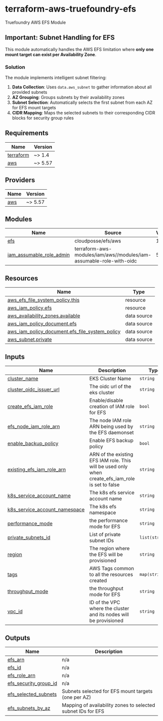 # terraform-aws-truefoundry-efs

Truefoundry AWS EFS Module

## Important: Subnet Handling for EFS

This module automatically handles the AWS EFS limitation where **only one mount target can exist per Availability Zone**.

### Solution

The module implements intelligent subnet filtering:

1. **Data Collection**: Uses `data.aws_subnet` to gather information about all provided subnets
2. **AZ Grouping**: Groups subnets by their availability zones
3. **Subnet Selection**: Automatically selects the first subnet from each AZ for EFS mount targets
4. **CIDR Mapping**: Maps the selected subnets to their corresponding CIDR blocks for security group rules
<!-- BEGIN_TF_DOCS -->
## Requirements

| Name | Version |
|------|---------|
| <a name="requirement_terraform"></a> [terraform](#requirement\_terraform) | ~> 1.4 |
| <a name="requirement_aws"></a> [aws](#requirement\_aws) | ~> 5.57 |

## Providers

| Name | Version |
|------|---------|
| <a name="provider_aws"></a> [aws](#provider\_aws) | ~> 5.57 |

## Modules

| Name | Source | Version |
|------|--------|---------|
| <a name="module_efs"></a> [efs](#module\_efs) | cloudposse/efs/aws | 1.1.0 |
| <a name="module_iam_assumable_role_admin"></a> [iam\_assumable\_role\_admin](#module\_iam\_assumable\_role\_admin) | terraform-aws-modules/iam/aws//modules/iam-assumable-role-with-oidc | 5.27.0 |

## Resources

| Name | Type |
|------|------|
| [aws_efs_file_system_policy.this](https://registry.terraform.io/providers/hashicorp/aws/latest/docs/resources/efs_file_system_policy) | resource |
| [aws_iam_policy.efs](https://registry.terraform.io/providers/hashicorp/aws/latest/docs/resources/iam_policy) | resource |
| [aws_availability_zones.available](https://registry.terraform.io/providers/hashicorp/aws/latest/docs/data-sources/availability_zones) | data source |
| [aws_iam_policy_document.efs](https://registry.terraform.io/providers/hashicorp/aws/latest/docs/data-sources/iam_policy_document) | data source |
| [aws_iam_policy_document.efs_file_system_policy](https://registry.terraform.io/providers/hashicorp/aws/latest/docs/data-sources/iam_policy_document) | data source |
| [aws_subnet.private](https://registry.terraform.io/providers/hashicorp/aws/latest/docs/data-sources/subnet) | data source |

## Inputs

| Name | Description | Type | Default | Required |
|------|-------------|------|---------|:--------:|
| <a name="input_cluster_name"></a> [cluster\_name](#input\_cluster\_name) | EKS Cluster Name | `string` | n/a | yes |
| <a name="input_cluster_oidc_issuer_url"></a> [cluster\_oidc\_issuer\_url](#input\_cluster\_oidc\_issuer\_url) | The oidc url of the eks cluster | `string` | n/a | yes |
| <a name="input_create_efs_iam_role"></a> [create\_efs\_iam\_role](#input\_create\_efs\_iam\_role) | Enable/disable creation of IAM role for EFS | `bool` | `true` | no |
| <a name="input_efs_node_iam_role_arn"></a> [efs\_node\_iam\_role\_arn](#input\_efs\_node\_iam\_role\_arn) | The node IAM role ARN being used by the EFS daemonset | `string` | n/a | yes |
| <a name="input_enable_backup_policy"></a> [enable\_backup\_policy](#input\_enable\_backup\_policy) | Enable EFS backup policy | `bool` | `true` | no |
| <a name="input_existing_efs_iam_role_arn"></a> [existing\_efs\_iam\_role\_arn](#input\_existing\_efs\_iam\_role\_arn) | ARN of the existing EFS IAM role. This will be used only when create\_efs\_iam\_role is set to false | `string` | `""` | no |
| <a name="input_k8s_service_account_name"></a> [k8s\_service\_account\_name](#input\_k8s\_service\_account\_name) | The k8s efs service account name | `string` | n/a | yes |
| <a name="input_k8s_service_account_namespace"></a> [k8s\_service\_account\_namespace](#input\_k8s\_service\_account\_namespace) | The k8s efs namespace | `string` | n/a | yes |
| <a name="input_performance_mode"></a> [performance\_mode](#input\_performance\_mode) | the performance mode for EFS | `string` | n/a | yes |
| <a name="input_private_subnets_id"></a> [private\_subnets\_id](#input\_private\_subnets\_id) | List of private subnet IDs | `list(string)` | n/a | yes |
| <a name="input_region"></a> [region](#input\_region) | The region where the EFS will be provisioned | `string` | n/a | yes |
| <a name="input_tags"></a> [tags](#input\_tags) | AWS Tags common to all the resources created | `map(string)` | `{}` | no |
| <a name="input_throughput_mode"></a> [throughput\_mode](#input\_throughput\_mode) | the throughput mode for EFS | `string` | n/a | yes |
| <a name="input_vpc_id"></a> [vpc\_id](#input\_vpc\_id) | ID of the VPC where the cluster and its nodes will be provisioned | `string` | `null` | no |

## Outputs

| Name | Description |
|------|-------------|
| <a name="output_efs_arn"></a> [efs\_arn](#output\_efs\_arn) | n/a |
| <a name="output_efs_id"></a> [efs\_id](#output\_efs\_id) | n/a |
| <a name="output_efs_role_arn"></a> [efs\_role\_arn](#output\_efs\_role\_arn) | n/a |
| <a name="output_efs_security_group_id"></a> [efs\_security\_group\_id](#output\_efs\_security\_group\_id) | n/a |
| <a name="output_efs_selected_subnets"></a> [efs\_selected\_subnets](#output\_efs\_selected\_subnets) | Subnets selected for EFS mount targets (one per AZ) |
| <a name="output_efs_subnets_by_az"></a> [efs\_subnets\_by\_az](#output\_efs\_subnets\_by\_az) | Mapping of availability zones to selected subnet IDs for EFS |
<!-- END_TF_DOCS -->